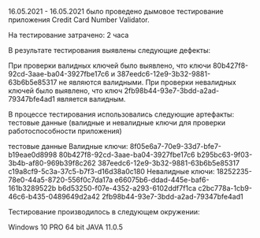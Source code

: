 16.05.2021 - 16.05.2021 было проведено дымовое тестирование приложения Credit Card Number Validator.

На тестирование затрачено: 2 часа

В результате тестирования выявлены следующие дефекты:

При проверки валидных ключей было выявлено, что ключи 80b427f8-92cd-3aae-ba04-3927fbe17c6 и 387eedc6-12e9-3b32-9881-63b6b5e85317 не являются валидными.
При проверки невалидных ключей было выявлено, что ключ 2fb98b44-93e7-3bdd-a2ad-79347bfe4ad1 является валидным.

В процессе тестирования использовались следующие артефакты: тестовые данные (валидные и невалидные ключи для проверки работоспособности приложения)

тестовые данные 
Валидные ключи:
8f05e6a7-70e9-33d7-bfe7-b19eae0d8998
80b427f8-92cd-3aae-ba04-3927fbe17c6
b295bc63-9f03-3b4b-af80-969b39f8c262
387eedc6-12e9-3b32-9881-63b6b5e85317
c19a8cf9-5c3a-37c5-b7f3-d16d38a0c180
Невалидные ключи:
18252235-78e0-44a5-8720-556f0c7da17a
e66075b6-ddad-445e-baf6-161b3289522b
b6d53250-f07e-4352-a293-6102ddf7f1ca
c2bc778a-1cb9-46c6-b435-0489649d2a42
2fb98b44-93e7-3bdd-a2ad-79347bfe4ad1

Тестирование производилось в следующем окружении:

Windows 10 PRO 64 bit
JAVA 11.0.5